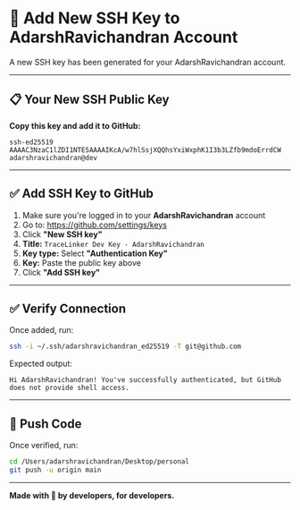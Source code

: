 # 🔐 Add New SSH Key to AdarshRavichandran Account

A new SSH key has been generated for your AdarshRavichandran account.

---

## 📋 Your New SSH Public Key

**Copy this key and add it to GitHub:**

```
ssh-ed25519 AAAAC3NzaC1lZDI1NTE5AAAAIKcA/w7hlSsjXQQhsYxiWxphK1I3b3LZfb9mdoErrdCW adarshravichandran@dev
```

---

## ✅ Add SSH Key to GitHub

1. Make sure you're logged in to your **AdarshRavichandran** account
2. Go to: https://github.com/settings/keys
3. Click **"New SSH key"**
4. **Title:** `TraceLinker Dev Key - AdarshRavichandran`
5. **Key type:** Select **"Authentication Key"**
6. **Key:** Paste the public key above
7. Click **"Add SSH key"**

---

## ✅ Verify Connection

Once added, run:

```bash
ssh -i ~/.ssh/adarshravichandran_ed25519 -T git@github.com
```

Expected output:
```
Hi AdarshRavichandran! You've successfully authenticated, but GitHub does not provide shell access.
```

---

## 🚀 Push Code

Once verified, run:

```bash
cd /Users/adarshravichandran/Desktop/personal
git push -u origin main
```

---

**Made with 🔗 by developers, for developers.**

